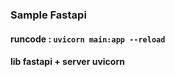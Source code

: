 ### Sample Fastapi

#### runcode : `uvicorn main:app --reload`  

#### lib fastapi +  server uvicorn
